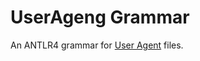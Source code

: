 # UserAgeng Grammar

An ANTLR4 grammar for [User Agent](https://en.wikipedia.org/wiki/User_agent) files.